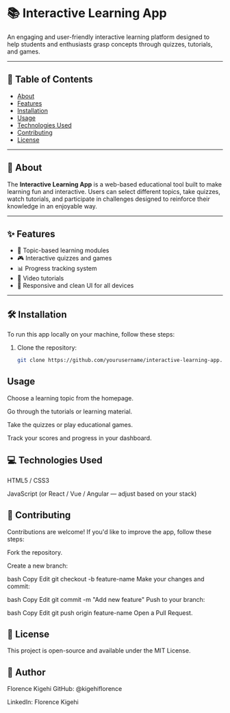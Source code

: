 # 📚 Interactive Learning App

An engaging and user-friendly interactive learning platform designed to help students and enthusiasts grasp concepts through quizzes, tutorials, and games.

---

## 📖 Table of Contents

- [About](#about)
- [Features](#features)
- [Installation](#installation)
- [Usage](#usage)
- [Technologies Used](#technologies-used)
- [Contributing](#contributing)
- [License](#license)

---

## 📖 About

The **Interactive Learning App** is a web-based educational tool built to make learning fun and interactive. Users can select different topics, take quizzes, watch tutorials, and participate in challenges designed to reinforce their knowledge in an enjoyable way.

---

## ✨ Features

- 📖 Topic-based learning modules
- 🎮 Interactive quizzes and games
- 📊 Progress tracking system
- 🎥 Video tutorials
- 📱 Responsive and clean UI for all devices

---

## 🛠️ Installation

To run this app locally on your machine, follow these steps:

1. Clone the repository:
   ```bash
   git clone https://github.com/yourusername/interactive-learning-app.git
## Usage
Choose a learning topic from the homepage.

Go through the tutorials or learning material.

Take the quizzes or play educational games.

Track your scores and progress in your dashboard.
## 💻 Technologies Used
HTML5 / CSS3

JavaScript (or React / Vue / Angular — adjust based on your stack)

## 🤝 Contributing
Contributions are welcome!
If you'd like to improve the app, follow these steps:

Fork the repository.

Create a new branch:

bash
Copy
Edit
git checkout -b feature-name
Make your changes and commit:

bash
Copy
Edit
git commit -m "Add new feature"
Push to your branch:

bash
Copy
Edit
git push origin feature-name
Open a Pull Request.

## 📄 License
This project is open-source and available under the MIT License.


## 📌 Author
Florence Kigehi
GitHub: @kigehiflorence

LinkedIn: Florence Kigehi

